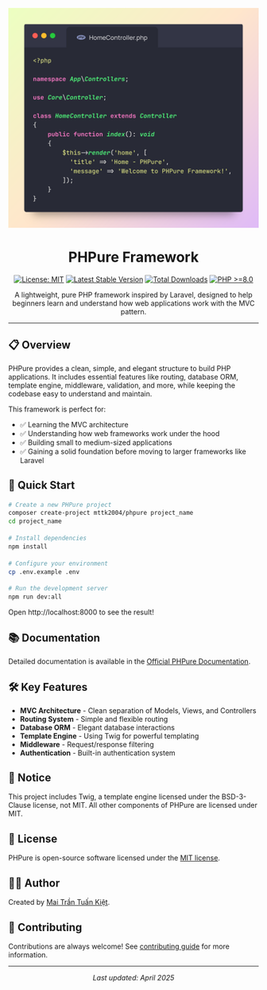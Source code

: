 <p align="center">
  <img src="docs/code.png" alt="PHPure Framework" width="600">
</p>

<h1 align="center">PHPure Framework</h1>

<p align="center">
  <a href="https://opensource.org/licenses/MIT"><img src="https://img.shields.io/badge/License-MIT-blue.svg" alt="License: MIT"></a>
  <a href="https://packagist.org/packages/mttk2004/phpure"><img src="https://img.shields.io/packagist/v/mttk2004/phpure.svg" alt="Latest Stable Version"></a>
  <a href="https://packagist.org/packages/mttk2004/phpure"><img src="https://img.shields.io/packagist/dt/mttk2004/phpure.svg" alt="Total Downloads"></a>
  <a href="https://php.net"><img src="https://img.shields.io/badge/php-%3E%3D8.0-8892BF.svg" alt="PHP >=8.0"></a>
</p>

<p align="center">A lightweight, pure PHP framework inspired by Laravel, designed to help beginners learn and understand how web applications work with the MVC pattern.</p>

---

## 📋 Overview

PHPure provides a clean, simple, and elegant structure to build PHP applications. It includes essential features like routing, database ORM, template engine, middleware, validation, and more, while keeping the codebase easy to understand and maintain.

This framework is perfect for:

- ✅ Learning the MVC architecture
- ✅ Understanding how web frameworks work under the hood
- ✅ Building small to medium-sized applications
- ✅ Gaining a solid foundation before moving to larger frameworks like Laravel

## 🚀 Quick Start

```bash
# Create a new PHPure project
composer create-project mttk2004/phpure project_name
cd project_name

# Install dependencies
npm install

# Configure your environment
cp .env.example .env

# Run the development server
npm run dev:all
```

Open http://localhost:8000 to see the result!

## 📚 Documentation

Detailed documentation is available in the [Official PHPure Documentation](https://phpure.netlify.app).

## 🛠️ Key Features

- **MVC Architecture** - Clean separation of Models, Views, and Controllers
- **Routing System** - Simple and flexible routing
- **Database ORM** - Elegant database interactions
- **Template Engine** - Using Twig for powerful templating
- **Middleware** - Request/response filtering
- **Authentication** - Built-in authentication system

## 🔔 Notice

This project includes Twig, a template engine licensed under the BSD-3-Clause license, not MIT. All other components of PHPure are licensed under MIT.

## 📜 License

PHPure is open-source software licensed under the [MIT license](https://opensource.org/licenses/MIT).

## 👨‍💻 Author

Created by [Mai Trần Tuấn Kiệt](https://github.com/mttk2004).

## 🤝 Contributing

Contributions are always welcome! See [contributing guide](CONTRIBUTING.md) for more information.

---

<p align="center"><i>Last updated: April 2025</i></p>
